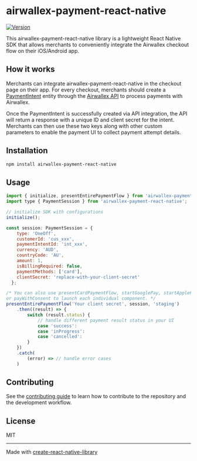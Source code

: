 # airwallex-payment-react-native

[![Version](https://img.shields.io/npm/v/airwallex-payment-react-native.svg)](https://www.npmjs.org/package/airwallex-payment-react-native)

This airwallex-payment-react-native library is a lightweight React Native SDK that allows merchants to conveniently integrate the Airwallex checkout flow on their iOS/Android app.

## How it works

Merchants can integrate airwallex-payment-react-native in the checkout page on their app. For every checkout, merchants should create a [PaymentIntent](https://www.airwallex.com/docs/api#/Payment_Acceptance/Payment_Intents/Intro) entity through the [Airwallex API](https://www.airwallex.com/docs/api) to process payments with Airwallex.

Once the PaymentIntent is successfully created via API integration, the API will return a response with a unique ID and client secret for the intent. Merchants can then use these two keys along with other custom parameters to enable the payment UI to collect payment attempt details.

## Installation

```sh
npm install airwallex-payment-react-native
```

## Usage

```js
import { initialize, presentEntirePaymentFlow } from 'airwallex-payment-react-native';
import type { PaymentSession } from 'airwallex-payment-react-native';

// initialize SDK with configurations
initialize();

const session: PaymentSession = {
    type: 'OneOff',
    customerId: 'cus_xxx',
    paymentIntentId: 'int_xxx',
    currency: 'AUD',
    countryCode: 'AU',
    amount: 1,
    isBillingRequired: false,
    paymentMethods: ['card'],
    clientSecret: 'replace-with-your-client-secret'
  };

/* You can also use presentCardPaymentFlow, startGooglePay, startApplePay, payWithCardDetails 
or payWithConsent to launch each individual component. */
presentEntirePaymentFlow('Your client secret', session, 'staging')
    .then((result) => {
        switch (result.status) {
            // handle different payment result status in your UI
            case 'success':
            case 'inProgress':
            case 'cancelled':
        }
    })
    .catch(
        (error) => // handle error cases
    )

```

## Contributing

See the [contributing guide](CONTRIBUTING.md) to learn how to contribute to the repository and the development workflow.

## License

MIT

---

Made with [create-react-native-library](https://github.com/callstack/react-native-builder-bob)
